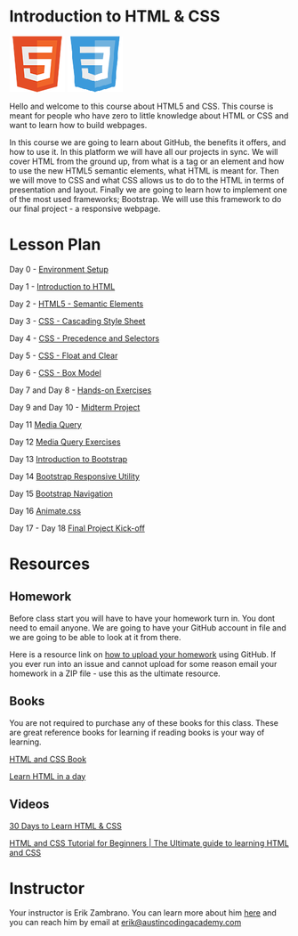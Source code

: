 # Introduction to HTML & CSS

![HTML](images/html5.png "HTML")
![CSS](images/css3.png "CSS")

Hello and welcome to this course about HTML5 and CSS. This course is meant for people who have zero to little knowledge about HTML or CSS and want to learn how to build webpages.

In this course we are going to learn about GitHub, the benefits it offers, and how to use it. In this platform we will have all our projects in sync. We will cover HTML from the ground up, from what is a tag or an element and how to use the new HTML5 semantic elements, what HTML is meant for. Then we will move to CSS and what CSS allows us to do to the HTML in terms of presentation and layout. Finally we are going to learn how to implement one of the most used frameworks; Bootstrap. We will use this framework to do our final project - a responsive webpage.

# Lesson Plan

Day 0 - [Environment Setup](syllabus/00.md)

Day 1 - [Introduction to HTML](syllabus/01.md)

Day 2 - [HTML5 - Semantic Elements](syllabus/02.md)

Day 3 - [CSS - Cascading Style Sheet](syllabus/03.md)

Day 4 - [CSS - Precedence and Selectors](syllabus/04.md)

Day 5 - [CSS - Float and Clear](syllabus/05.md)

Day 6 - [CSS - Box Model](syllabus/06.md)

Day 7 and Day 8 - [Hands-on Exercises](syllabus/07-08.md)

Day 9 and Day 10 - [Midterm Project](syllabus/09-10.md) 

Day 11 [Media Query](syllabus/11.md)

Day 12 [Media Query Exercises](syllabus/12.md)

Day 13 [Introduction to Bootstrap](syllabus/13.md)

Day 14 [Bootstrap Responsive Utility](syllabus/14.md)

Day 15 [Bootstrap Navigation](syllabus/15.md)

Day 16 [Animate.css](syllabus/16.md)

Day 17 - Day 18 [Final Project Kick-off](syllabus/17.md)

# Resources

## Homework

Before class start you will have to have your homework turn in. You dont need to email anyone. We are going to have your GitHub account in file and we are going to be able to look at it from there.

Here is a resource link on [how to upload your homework](syllabus/how-to-upload-homework.md) using GitHub. If you ever run into an issue and cannot upload for some reason email your homework in a ZIP file - use this as the ultimate resource.

## Books

You are not required to purchase any of these books for this class. These are great reference books for learning if reading books is your way of learning.

[HTML and CSS Book](http://htmlandcssbook.com/)

[Learn HTML in a day](http://www.amazon.com/Html-Ultimate-Learning-Development-Beginners/dp/1515343154)

## Videos

[30 Days to Learn HTML & CSS](https://www.youtube.com/playlist?list=PLgGbWId6zgaWZkPFI4Sc9QXDmmOWa1v5F)

[HTML and CSS Tutorial for Beginners | The Ultimate guide to learning HTML and CSS](https://www.youtube.com/watch?v=y3UH2gAhwPI)

# Instructor

Your instructor is Erik Zambrano. You can learn more about him [here](http://erikpz.com) and you can reach him by email at  erik@austincodingacademy.com
